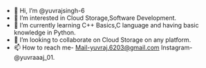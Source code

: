- 👋 Hi, I’m @yuvrajsingh-6
- 👀 I’m interested in Cloud Storage,Software Development.
- 🌱 I’m currently learning C++ Basics,C language and having basic knowledge in Python.
- 💞️ I’m looking to collaborate on Cloud Storage on any platform.
- 📫 How to reach me-
     Mail-yuvraj.6203@gmail.com
     Instagram-@yuvraaaj_01.

<!---
yuvrajsingh-6/yuvrajsingh-6 is a ✨ special ✨ repository because its `README.md` (this file) appears on your GitHub profile.
You can click the Preview link to take a look at your changes.
--->
